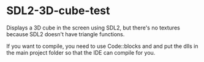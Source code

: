 # SDL2-3D-cube-test
Displays a 3D cube in the screen using SDL2, but there's no textures because SDL2 doesn't have triangle functions.

If you want to compile, you need to use Code::blocks and and put the dlls in the main project folder so that the IDE can compile for you.
